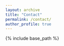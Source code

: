 ```yaml
---
layout: archive
title: "Contact"
permalink: /contact/
author_profile: true
---
```


{% include base_path %}
